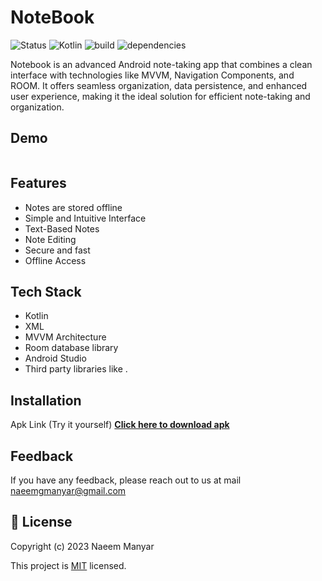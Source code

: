 # NoteBook

![Status](https://img.shields.io/badge/Status-Active-brightgreen)
![Kotlin](https://img.shields.io/badge/Kotlin-100%25-brightgreen)
![build](https://img.shields.io/badge/build-passing-brightgreen)
![dependencies](https://img.shields.io/badge/dependencies-up%20to%20date-brightgreen)

Notebook is an advanced Android note-taking app that combines a clean interface with technologies like MVVM, Navigation Components, and ROOM. It offers seamless organization, data persistence, and enhanced user experience, making it the ideal solution for efficient note-taking and organization.

## Demo
![]()

## Features

- Notes are stored offline
- Simple and Intuitive Interface
- Text-Based Notes
- Note Editing
- Secure and fast
- Offline Access
   
## Tech Stack 

 * Kotlin
 * XML
 * MVVM Architecture
 * Room database library
 * Android Studio
 * Third party libraries like .

## Installation

Apk Link (Try it yourself)
<a href="https://drive.google.com/file/d/1qkNDj1gYn9T6APZLeNKnskqd7teWJprj/view?usp=sharing">**Click here to download apk**</a>


## Feedback

If you have any feedback, please reach out to us at mail naeemgmanyar@gmail.com

## 📝 License 

Copyright (c) 2023 Naeem Manyar

This project is [MIT](https://github.com/naeem-manyar/NoteBook/blob/master/LICENSE) licensed.


